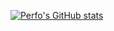 [![Perfo's GitHub stats](https://github-readme-stats.vercel.app/api?username=PerfoCzech&count_private=true&include_all_commits=true&show_icons=true&hide_border=true&icon_color=d4b237&bg_color=22272e&text_color=eeeeee&title_color=eeeeee)](https://github.com/anuraghazra/github-readme-stats)
